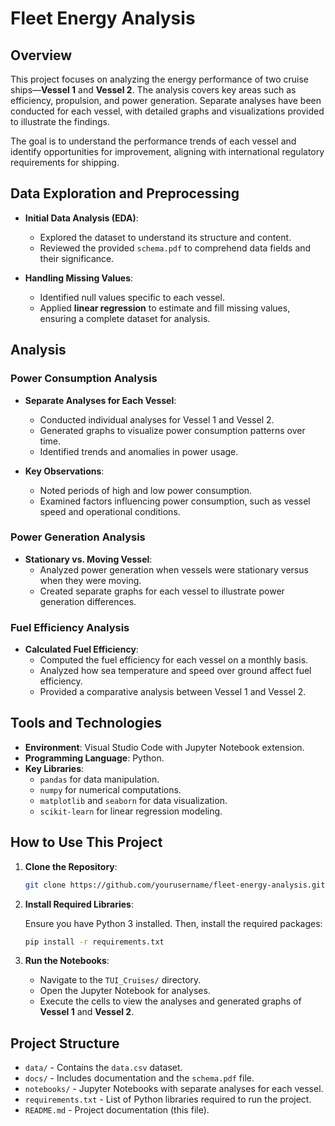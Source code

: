 # Fleet Energy Analysis

## Overview

This project focuses on analyzing the energy performance of two cruise ships—**Vessel 1** and **Vessel 2**. The analysis covers key areas such as efficiency, propulsion, and power generation. Separate analyses have been conducted for each vessel, with detailed graphs and visualizations provided to illustrate the findings.

The goal is to understand the performance trends of each vessel and identify opportunities for improvement, aligning with international regulatory requirements for shipping.

## Data Exploration and Preprocessing

- **Initial Data Analysis (EDA)**:
  - Explored the dataset to understand its structure and content.
  - Reviewed the provided `schema.pdf` to comprehend data fields and their significance.

- **Handling Missing Values**:
  - Identified null values specific to each vessel.
  - Applied **linear regression** to estimate and fill missing values, ensuring a complete dataset for analysis.

## Analysis

### Power Consumption Analysis

- **Separate Analyses for Each Vessel**:
  - Conducted individual analyses for Vessel 1 and Vessel 2.
  - Generated graphs to visualize power consumption patterns over time.
  - Identified trends and anomalies in power usage.

- **Key Observations**:
  - Noted periods of high and low power consumption.
  - Examined factors influencing power consumption, such as vessel speed and operational conditions.

### Power Generation Analysis

- **Stationary vs. Moving Vessel**:
  - Analyzed power generation when vessels were stationary versus when they were moving.
  - Created separate graphs for each vessel to illustrate power generation differences.

### Fuel Efficiency Analysis

- **Calculated Fuel Efficiency**:
  - Computed the fuel efficiency for each vessel on a monthly basis.
  - Analyzed how sea temperature and speed over ground affect fuel efficiency.
  - Provided a comparative analysis between Vessel 1 and Vessel 2.

## Tools and Technologies

- **Environment**: Visual Studio Code with Jupyter Notebook extension.
- **Programming Language**: Python.
- **Key Libraries**:
  - `pandas` for data manipulation.
  - `numpy` for numerical computations.
  - `matplotlib` and `seaborn` for data visualization.
  - `scikit-learn` for linear regression modeling.

## How to Use This Project

1. **Clone the Repository**:

   ```bash
   git clone https://github.com/yourusername/fleet-energy-analysis.git
   ```

2. **Install Required Libraries**:

   Ensure you have Python 3 installed. Then, install the required packages:

   ```bash
   pip install -r requirements.txt
   ```

3. **Run the Notebooks**:

   - Navigate to the `TUI_Cruises/` directory.
   - Open the Jupyter Notebook for analyses.
   - Execute the cells to view the analyses and generated graphs of **Vessel 1** and **Vessel 2**.

## Project Structure

- `data/` - Contains the `data.csv` dataset.
- `docs/` - Includes documentation and the `schema.pdf` file.
- `notebooks/` - Jupyter Notebooks with separate analyses for each vessel.
- `requirements.txt` - List of Python libraries required to run the project.
- `README.md` - Project documentation (this file).